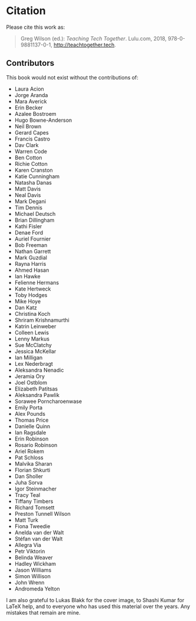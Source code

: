 # Citation

Please cite this work as:

> Greg Wilson (ed.): *Teaching Tech Together*. Lulu.com, 2018,
> 978-0-9881137-0-1, <http://teachtogether.tech>.

## Contributors

This book would not exist without the contributions of:

-   Laura Acion
-   Jorge Aranda
-   Mara Averick
-   Erin Becker
-   Azalee Bostroem
-   Hugo Bowne-Anderson
-   Neil Brown
-   Gerard Capes
-   Francis Castro
-   Dav Clark
-   Warren Code
-   Ben Cotton
-   Richie Cotton
-   Karen Cranston
-   Katie Cunningham
-   Natasha Danas
-   Matt Davis
-   Neal Davis
-   Mark Degani
-   Tim Dennis
-   Michael Deutsch
-   Brian Dillingham
-   Kathi Fisler
-   Denae Ford
-   Auriel Fournier
-   Bob Freeman
-   Nathan Garrett
-   Mark Guzdial
-   Rayna Harris
-   Ahmed Hasan
-   Ian Hawke
-   Felienne Hermans
-   Kate Hertweck
-   Toby Hodges
-   Mike Hoye
-   Dan Katz
-   Christina Koch
-   Shriram Krishnamurthi
-   Katrin Leinweber
-   Colleen Lewis
-   Lenny Markus
-   Sue McClatchy
-   Jessica McKellar
-   Ian Milligan
-   Lex Nederbragt
-   Aleksandra Nenadic
-   Jeramia Ory
-   Joel Ostblom
-   Elizabeth Patitsas
-   Aleksandra Pawlik
-   Sorawee Porncharoenwase
-   Emily Porta
-   Alex Pounds
-   Thomas Price
-   Danielle Quinn
-   Ian Ragsdale
-   Erin Robinson
-   Rosario Robinson
-   Ariel Rokem
-   Pat Schloss
-   Malvika Sharan
-   Florian Shkurti
-   Dan Sholler
-   Juha Sorva
-   Igor Steinmacher
-   Tracy Teal
-   Tiffany Timbers
-   Richard Tomsett
-   Preston Tunnell Wilson
-   Matt Turk
-   Fiona Tweedie
-   Anelda van der Walt
-   Stéfan van der Walt
-   Allegra Via
-   Petr Viktorin
-   Belinda Weaver
-   Hadley Wickham
-   Jason Williams
-   Simon Willison
-   John Wrenn
-   Andromeda Yelton

I am also grateful to Lukas Blakk for the cover image,
to Shashi Kumar for LaTeX help,
and to everyone who has used this material over the years.
Any mistakes that remain are mine.
